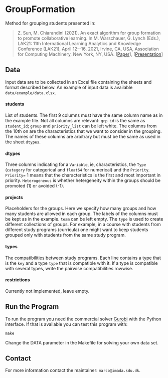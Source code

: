 # GroupFormation

Method for grouping students presented in:

> Z. Sun, M. Chiarandini (2021). An exact algorithm for group formation
> to promote collaborative learning. In M. Warschauer, G. Lynch (Eds.),
> LAK21: 11th International Learning Analytics and Knowledge Conference
> (LAK21), April 12--16, 2021, Irvine, CA, USA, Association for
> Computing Machinery, New York, NY, USA. [[Paper](doc/lak21-57.pdf)],
> [[Presentation](doc/lak21-57_ppp.pdf)]



## Data

Input data are to be collected in an Excel file containing the sheets
and format described below. An example of input data is available `data/example/data.xlsx`.

#### students

List of students. The first 9 columns must have the same column name as
in the example file. Not all columns are relevant: `grp_id` is the same
as `student_id`; `group` and `priority_list` can be left white. The
columns from the 10th on are the characteristics that we want to
consider in the grouping. The names of these columns are arbitrary but
must be the same as used in the sheet `dtypes`.

#### dtypes

Three columns indicating for a `Variable`, ie, characteristics, the
`Type` (`category` for categorical and `float64` for numerical) and the
`Priority`. `Priority=` 1 means that the characteristics is the first and most important in priority.
`Heterogeneous` is whether hetergeneity within the groups should be promoted (1) or avoided (-1). 


#### projects

Placeholders for the groups.  Here we specify how many groups and how many students are allowed in each group. The labels of the columns must be kept as in the
example. `team` can be left empty. The `type` is used to create
different collections of groups. For example, in a course with students from different study programs (curricula) one might want to keep students grouped only with students from the same study program. 


#### types

The compatibilities between study programs. Each line
contains a type that is the `key` and a type `type` that is compatible
with it.
If a type is compatible with several types, write the pairwise compatibilities rowwise.


#### restrictions

Currently not implemented, leave empty.




## Run the Program

To run the program you need the commercial solver [Gurobi](https://www.gurobi.com/) with the Python interface. If that is available you can test this program with: 

```
make 
```

Change the DATA parameter in the Makefile for solving your own data set.

## Contact

For more information contact the maintainer: `marco@imada.sdu.dk`.
